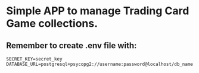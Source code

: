 # Simple APP to manage Trading Card Game collections.


## Remember to create .env file with:
```
SECRET_KEY=secret_key
DATABASE_URL=postgresql+psycopg2://username:password@localhost/db_name
```
